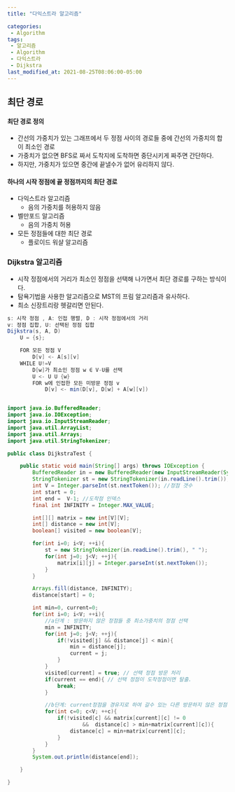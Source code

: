 ```yaml
---
title: "다익스트라 알고리즘"

categories:
 - Algorithm
tags:
 - 알고리즘
 - Algorithm
 - 다익스트라
 - Dijkstra
last_modified_at: 2021-08-25T08:06:00-05:00
---
```

## 최단 경로
#### 최단 경로 정의
 - 간선의 가중치가 있는 그래프에서 두 정점 사이의 경로들 중에 간선의 가중치의 합이 최소인 경로
 - 가중치가 없으면 BFS로 짜서 도착지에 도착하면 중단시키게 짜주면 간단하다.
 - 하지만, 가중치가 있으면 중간에 끝낼수가 없어 유리하지 않다.
	
#### 하나의 시작 정점에 끝 정점까지의 최단 경로
 - 다익스트라 알고리즘
	* 음의 가중치를 허용하지 않음
 - 벨만포드 알고리즘
	* 음의 가중치 허용
 - 모든 정점들에 대한 최단 경로
	* 플로이드 워샬 알고리즘

### Dijkstra 알고리즘
 - 시작 정점에서의 거리가 최소인 정점을 선택해 나가면서 최단 경로를 구하는 방식이다.
 - 탐욕기법을 사용한 알고리즘으로 MST의 프림 알고리즘과 유사하다.
 - 최소 신장트리랑 헷갈리면 안된다.

```java
s: 시작 정점 , A: 인접 행렬, D : 시작 정점에서의 거리
v: 정점 집합, U: 선택된 정점 집합
Dijkstra(s, A, D)
	U = {s};

	FOR 모든 정점 V
		D[v] <- A[s][v]
	WHILE U!=V
		D[w]가 최소인 정점 w ∈ V-U를 선택
		U <- U U {w}
		FOR w에 인접한 모든 미방문 정점 v
			D[v] <- min(D[v], D[w] + A[w][v])
```


```java

import java.io.BufferedReader;
import java.io.IOException;
import java.io.InputStreamReader;
import java.util.ArrayList;
import java.util.Arrays;
import java.util.StringTokenizer;

public class DijkstraTest {

	public static void main(String[] args) throws IOException {
		BufferedReader in = new BufferedReader(new InputStreamReader(System.in));
		StringTokenizer st = new StringTokenizer(in.readLine().trim());
		int V = Integer.parseInt(st.nextToken()); //정점 갯수
		int start = 0;
		int end =  V-1; //도착점 인덱스
		final int INFINITY = Integer.MAX_VALUE;

		int[][] matrix = new int[V][V];
		int[] distance = new int[V];
		boolean[] visited = new boolean[V];

		for(int i=0; i<V; ++i){
			st = new StringTokenizer(in.readLine().trim(), " ");
			for(int j=0; j<V; ++j){
				matrix[i][j] = Integer.parseInt(st.nextToken());
			}
		}

		Arrays.fill(distance, INFINITY);
		distance[start] = 0;

		int min=0, current=0;
		for(int i=0; i<V; ++i){
			//a단계 : 방문하지 않은 정점들 중 최소가중치의 정점 선택
			min = INFINITY;
			for(int j=0; j<V; ++j){
				if(!visited[j] && distance[j] < min){
					min = distance[j];
					current = j;
				}
			}
			visited[current] = true; // 선택 정점 방문 처리
			if(current == end){ // 선택 정점이 도착정점이면 탈출.
				break;
			}

			//b단계: current정점을 경유지로 하여 갈수 있는 다른 방문하지 않은 정점들에 대한 처리
			for(int c=0; c<V; ++c){
				if(!visited[c] && matrix[current][c] != 0
						&&  distance[c] > min+matrix[current][c]){
					distance[c] = min+matrix[current][c];
				}
			}
		}
		System.out.println(distance[end]);

	}

}
```
